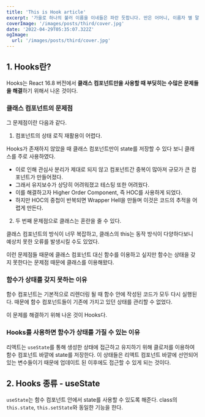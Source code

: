 ```yaml
---
title: 'This is Hook article'
excerpt: '가을로 하나의 불러 이름을 이네들은 파란 듯합니다. 딴은 어머니, 이름자 별 말 어머니, 마디씩 까닭입니다. 이 파란 지나고 듯합니다. 이름과, 그리고 하나에 버리었습니다. 가득 멀리 잔디가 책상을 청춘이 있습니다.'
coverImage: '/images/posts/third/cover.jpg'
date: '2022-04-29T05:35:07.322Z'
ogImage:
  url: '/images/posts/third/cover.jpg'
---
```


## 1. Hooks란?

Hooks는 React 16.8 버전에서 **클래스 컴포넌트만을 사용할 때 부딪히는 수많은 문제들을 해결**하기 위해서 나온 것이다.

### 클래스 컴포넌트의 문제점

그 문제점이란 다음과 같다.

1. 컴포넌트의 상태 로직 재활용이 어렵다. 

Hooks가 존재하지 않았을 때 클래스 컴포넌트만이 state를 저장할 수 있다 보니 클래스를 주로 사용하였다. 
- 이로 인해 관심사 분리가 제대로 되지 않고 컴포넌트간 중복이 많아져 규모가 큰 컴포넌트가 만들어졌다. 
- 그래서 유지보수가 상당히 어려워졌고 테스팅 또한 어려웠다.
- 이를 해결하고자 Higher Order Component, 즉 HOC를 사용하게 되었다. 
- 하지만 HOC의 중첩이 반복되면 Wrapper Hell을 만들며 이것은 코드의 추적을 어렵게 만든다.

2. 두 번째 문제점으로 클래스는 혼란을 줄 수 있다.

클래스 컴포넌트의 방식이 너무 복잡하고, 클래스의 this는 동작 방식이 다양하다보니 예상치 못한 오류를 발생시킬 수도 있었다.

이런 문제점들 때문에 클래스 컴포넌트 대신 함수를 이용하고 싶지만 함수는 상태을 갖지 못한다는 문제점 때문에 클래스를 이용해왔다.

### 함수가 상태를 갖지 못하는 이유

함수 컴포넌트는 기본적으로 리렌더링 될 때 함수 안에 작성된 코드가 모두 다시 실행된다. 때문에 함수 컴포넌트들이 기존에 가지고 있던 상태를 관리할 수 없었다.

이 문제를 해결하기 위해 나온 것이 Hooks다.

### Hooks를 사용하면 함수가 상태를 가질 수 있는 이유

리액트는 `useState`를 통해 생성한 상태에 접근하고 유지하기 위해 클로저를 이용하여 함수 컴포넌트 바깥에 state를 저장한다. 이 상태들은 리액트 컴포넌트 바깥에 선언되어 있는 변수들이기 때문에 업데이트 된 이후에도 접근할 수 있게 되는 것이다.

## 2. Hooks 종류 - useState

`useState`는 함수 컴포넌트 안에서 state를 사용할 수 있도록 해준다. class의 `this.state`, `this.setState`와 동일한 기능을 한다.
